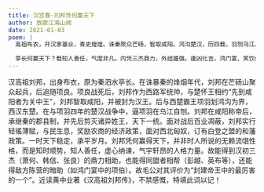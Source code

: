 ```yaml
---
title: 汉宫春·刘邦凭何赢天下
author: 放歌江海山阙
date: 2021-01-03
poem: |
  高祖布衣，开汉家基业，青史煌煌。诛秦聚众芒砀，智取咸阳。鸿沟楚汉，历四载，羽刎乌江。称帝后，异王尽袪，威加海内歌扬。

  亭长何赢天下？载知人善任，气度非凡。内凭三杰鼎力，外结雄强。逢凶化吉，鸿门宴、笑饮如常。知大势，乘风挥洒，轩轩气宇流芳！
---
```


汉高祖刘邦，出身布衣，原为秦泗水亭长。在诛暴秦的烽烟年代，刘邦在芒砀山聚众起兵，后追随项良。项良战死后，刘邦作为西路军统帅，与楚怀王相约“先到咸阳者为关中王”，刘邦智取咸阳，并被封为汉王。后与西楚霸王项羽划鸿沟为界，西汉东楚。在与项羽四年的楚汉战争中，逼项羽在乌江自刎。刘邦在咸阳称帝后，承继秦的郡县制，并先后剪灭诸异姓王，天下一统。面对战后百业凋蔽，刘邦实行轻徭薄赋，与民生息，奖励农商的经济政策，面对西北匈奴，订有白登之盟的和藩政策。一时天下稳定，承平岁月。刘邦凭何赢得天下，并非时人所说的无赖流氓性格，而是知时顺势，知人善任，虚心纳谏，气宇轩昂的人格力量。故能得到汉初三杰（萧何、韩信、张良）的鼎力相助，也能得同盟者相帮（彭越、英布等），还能得敌方陈营的暗助（如鸿门宴中的项伯）。故毛公对其评价为“封建帝王中的最厉害的一个”。近读黄中业著《汉高祖刘邦传》，不禁感慨，特填此词以记！
